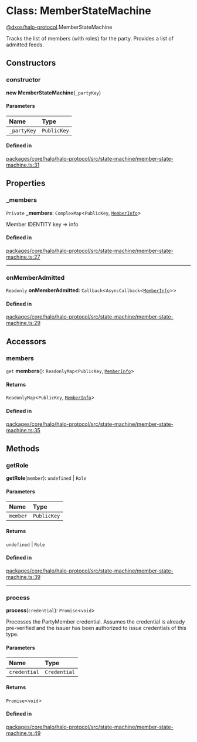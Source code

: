 # Class: MemberStateMachine

[@dxos/halo-protocol](../modules/dxos_halo_protocol.md).MemberStateMachine

Tracks the list of members (with roles) for the party.
Provides a list of admitted feeds.

## Constructors

### constructor

**new MemberStateMachine**(`_partyKey`)

#### Parameters

| Name | Type |
| :------ | :------ |
| `_partyKey` | `PublicKey` |

#### Defined in

[packages/core/halo/halo-protocol/src/state-machine/member-state-machine.ts:31](https://github.com/dxos/dxos/blob/main/packages/core/halo/halo-protocol/src/state-machine/member-state-machine.ts#L31)

## Properties

### \_members

 `Private` **\_members**: `ComplexMap`<`PublicKey`, [`MemberInfo`](../interfaces/dxos_halo_protocol.MemberInfo.md)\>

Member IDENTITY key => info

#### Defined in

[packages/core/halo/halo-protocol/src/state-machine/member-state-machine.ts:27](https://github.com/dxos/dxos/blob/main/packages/core/halo/halo-protocol/src/state-machine/member-state-machine.ts#L27)

___

### onMemberAdmitted

 `Readonly` **onMemberAdmitted**: `Callback`<`AsyncCallback`<[`MemberInfo`](../interfaces/dxos_halo_protocol.MemberInfo.md)\>\>

#### Defined in

[packages/core/halo/halo-protocol/src/state-machine/member-state-machine.ts:29](https://github.com/dxos/dxos/blob/main/packages/core/halo/halo-protocol/src/state-machine/member-state-machine.ts#L29)

## Accessors

### members

`get` **members**(): `ReadonlyMap`<`PublicKey`, [`MemberInfo`](../interfaces/dxos_halo_protocol.MemberInfo.md)\>

#### Returns

`ReadonlyMap`<`PublicKey`, [`MemberInfo`](../interfaces/dxos_halo_protocol.MemberInfo.md)\>

#### Defined in

[packages/core/halo/halo-protocol/src/state-machine/member-state-machine.ts:35](https://github.com/dxos/dxos/blob/main/packages/core/halo/halo-protocol/src/state-machine/member-state-machine.ts#L35)

## Methods

### getRole

**getRole**(`member`): `undefined` \| `Role`

#### Parameters

| Name | Type |
| :------ | :------ |
| `member` | `PublicKey` |

#### Returns

`undefined` \| `Role`

#### Defined in

[packages/core/halo/halo-protocol/src/state-machine/member-state-machine.ts:39](https://github.com/dxos/dxos/blob/main/packages/core/halo/halo-protocol/src/state-machine/member-state-machine.ts#L39)

___

### process

**process**(`credential`): `Promise`<`void`\>

Processes the PartyMember credential.
Assumes the credential is already pre-verified
and the issuer has been authorized to issue credentials of this type.

#### Parameters

| Name | Type |
| :------ | :------ |
| `credential` | `Credential` |

#### Returns

`Promise`<`void`\>

#### Defined in

[packages/core/halo/halo-protocol/src/state-machine/member-state-machine.ts:49](https://github.com/dxos/dxos/blob/main/packages/core/halo/halo-protocol/src/state-machine/member-state-machine.ts#L49)
